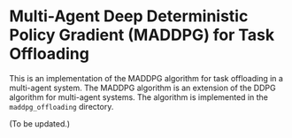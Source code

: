 
<!-- maddpg for task offloading benchmark -->
# Multi-Agent Deep Deterministic Policy Gradient (MADDPG) for Task Offloading

This is an implementation of the MADDPG algorithm for task offloading in a multi-agent system. The MADDPG algorithm is an extension of the DDPG algorithm for multi-agent systems. The algorithm is implemented in the `maddpg_offloading` directory.

(To be updated.)
